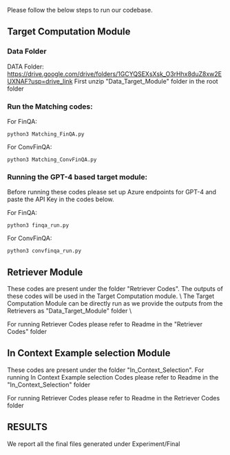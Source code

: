 Please follow the below steps to run our codebase.


## Target Computation Module

### Data Folder

DATA Folder: https://drive.google.com/drive/folders/1GCYQSEXsXsk_O3rHhx8duZ8xw2EUXNAF?usp=drive_link
First unzip "Data_Target_Module" folder in the root folder

### Run the Matching codes:

For FinQA: 
```
python3 Matching_FinQA.py
```

For ConvFinQA: 
```
python3 Matching_ConvFinQA.py
```

### Running the GPT-4 based target module:

Before running these codes please set up Azure endpoints for GPT-4 and paste the API Key in the codes below.

For FinQA: 
```
python3 finqa_run.py
```

For ConvFinQA: 
```
python3 convfinqa_run.py
```

## Retriever Module

These codes are present under the folder "Retriever Codes". The outputs of these codes will be used in the Target Computation module. \\ 
The Target Computation Module can be directly run as we provide the outputs from the Retrievers as "Data_Target_Module" folder \\

For running Retriever Codes please refer to Readme in the "Retriever Codes" folder

## In Context Example selection Module

These codes are present under the folder "In_Context_Selection".
For running In Context Example selection Codes please refer to Readme in the "In_Context_Selection" folder


For running Retriever Codes please refer to Readme in the Retriever Codes folder

## RESULTS

We report all the final files generated under Experiment/Final



